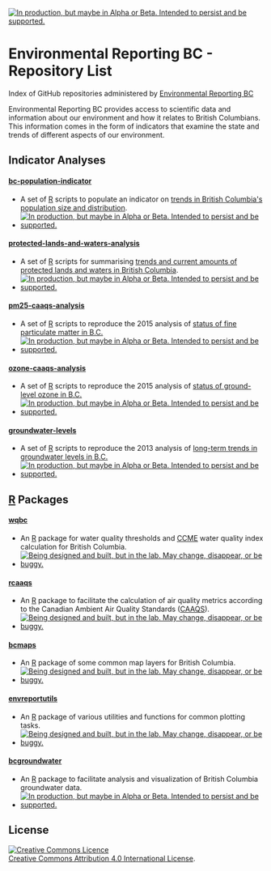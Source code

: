 <!-- README.md is generated from README.Rmd. Please edit that file and re-knit-->
<a rel="Delivery" href="https://github.com/BCDevExchange/docs/blob/master/discussion/projectstates.md"><img alt="In production, but maybe in Alpha or Beta. Intended to persist and be supported." style="border-width:0" src="http://bcdevexchange.org/badge/3.svg" title="In production, but maybe in Alpha or Beta. Intended to persist and be supported." /></a>

Environmental Reporting BC - Repository List
============================================

Index of GitHub repositories administered by [Environmental Reporting BC](http://www.env.gov.bc.ca/soe/)

Environmental Reporting BC provides access to scientific data and information about our environment and how it relates to British Columbians. This information comes in the form of indicators that examine the state and trends of different aspects of our environment.

Indicator Analyses
------------------

#### [bc-population-indicator](https://github.com/bcgov/bc-population-indicator)

-   A set of [R](http://www.r-project.org) scripts to populate an indicator on [trends in British Columbia's population size and distribution](http://www.env.gov.bc.ca/soe/indicators/sustainability/bc_population).
-   <a href="https://github.com/BCDevExchange/docs/blob/master/discussion/projectstates.md"> <img alt="In production, but maybe in Alpha or Beta. Intended to persist and be supported." src="https://camo2.githubusercontent.com/2058739d64533475b124c5ce3d19a3865562fd29/687474703a2f2f626364657665786368616e67652e6f72672f62616467652f332e737667" title="In production, but maybe in Alpha or Beta. Intended to persist and be supported." data-canonical-src="http://bcdevexchange.org/badge/3.svg" style="max-width:100%;"/></a>

#### [protected-lands-and-waters-analysis](https://github.com/bcgov/protected-lands-and-waters-analysis)

-   A set of [R](http://www.r-project.org) scripts for summarising [trends and current amounts of protected lands and waters in British Columbia](http://www.env.gov.bc.ca/soe/indicators/land/protected-lands-and-waters).
-   <a href="https://github.com/BCDevExchange/docs/blob/master/discussion/projectstates.md"> <img alt="In production, but maybe in Alpha or Beta. Intended to persist and be supported." src="https://camo2.githubusercontent.com/2058739d64533475b124c5ce3d19a3865562fd29/687474703a2f2f626364657665786368616e67652e6f72672f62616467652f332e737667" title="In production, but maybe in Alpha or Beta. Intended to persist and be supported." data-canonical-src="http://bcdevexchange.org/badge/3.svg" style="max-width:100%;"/> </a>

#### [pm25-caaqs-analysis](https://github.com/bcgov/pm25-caaqs-analysis)

-   A set of [R](http://www.r-project.org) scripts to reproduce the 2015 analysis of [status of fine particulate matter in B.C.](http://www.env.gov.bc.ca/soe/indicators/air/fine_pm.html)
-   <a href="https://github.com/BCDevExchange/docs/blob/master/discussion/projectstates.md"> <img alt="In production, but maybe in Alpha or Beta. Intended to persist and be supported." src="https://camo2.githubusercontent.com/2058739d64533475b124c5ce3d19a3865562fd29/687474703a2f2f626364657665786368616e67652e6f72672f62616467652f332e737667" title="In production, but maybe in Alpha or Beta. Intended to persist and be supported." data-canonical-src="http://bcdevexchange.org/badge/3.svg" style="max-width:100%;"/></a>

#### [ozone-caaqs-analysis](https://github.com/bcgov/ozone-caaqs-analysis)

-   A set of [R](http://www.r-project.org) scripts to reproduce the 2015 analysis of [status of ground-level ozone in B.C.](http://www.env.gov.bc.ca/soe/indicators/air/ozone.html)
-   <a href="https://github.com/BCDevExchange/docs/blob/master/discussion/projectstates.md"> <img alt="In production, but maybe in Alpha or Beta. Intended to persist and be supported." src="https://camo2.githubusercontent.com/2058739d64533475b124c5ce3d19a3865562fd29/687474703a2f2f626364657665786368616e67652e6f72672f62616467652f332e737667" title="In production, but maybe in Alpha or Beta. Intended to persist and be supported." data-canonical-src="http://bcdevexchange.org/badge/3.svg" style="max-width:100%;"/></a>

#### [groundwater-levels](https://github.com/bcgov/groundwater-levels)

-   A set of [R](http://www.r-project.org) scripts to reproduce the 2013 analysis of [long-term trends in groundwater levels in B.C.](http://www.env.gov.bc.ca/soe/indicators/water/wells/index.html)
-   <a href="https://github.com/BCDevExchange/docs/blob/master/discussion/projectstates.md"> <img alt="In production, but maybe in Alpha or Beta. Intended to persist and be supported." src="https://camo2.githubusercontent.com/2058739d64533475b124c5ce3d19a3865562fd29/687474703a2f2f626364657665786368616e67652e6f72672f62616467652f332e737667" title="In production, but maybe in Alpha or Beta. Intended to persist and be supported." data-canonical-src="http://bcdevexchange.org/badge/3.svg" style="max-width:100%;"/> </a>

[R](http://www.r-project.org) Packages
--------------------------------------

#### [wqbc](https://github.com/bcgov/wqbc)

-   An [R](www.r-project.org) package for water quality thresholds and [CCME](http://www.ccme.ca/en/resources/canadian_environmental_quality_guidelines/index.html) water quality index calculation for British Columbia.
-   <a href="https://github.com/BCDevExchange/docs/blob/master/discussion/projectstates.md"> <img alt="Being designed and built, but in the lab. May change, disappear, or be buggy." src="https://camo2.githubusercontent.com/ac1d59ca4e1646f4f3d90f79889db7abd3436517/687474703a2f2f626364657665786368616e67652e6f72672f62616467652f322e737667" title="Being designed and built, but in the lab. May change, disappear, or be buggy." data-canonical-src="http://bcdevexchange.org/badge/2.svg" style="max-width:100%;"/> </a>

#### [rcaaqs](https://github.com/bcgov/rcaaqs)

-   An [R](www.r-project.org) package to facilitate the calculation of air quality metrics according to the Canadian Ambient Air Quality Standards ([CAAQS](http://www.ccme.ca/en/current_priorities/air/caaqs.html)).
-   <a href="https://github.com/BCDevExchange/docs/blob/master/discussion/projectstates.md"> <img alt="Being designed and built, but in the lab. May change, disappear, or be buggy." src="https://camo2.githubusercontent.com/ac1d59ca4e1646f4f3d90f79889db7abd3436517/687474703a2f2f626364657665786368616e67652e6f72672f62616467652f322e737667" title="Being designed and built, but in the lab. May change, disappear, or be buggy." data-canonical-src="http://bcdevexchange.org/badge/2.svg" style="max-width:100%;"/> </a>

#### [bcmaps](https://github.com/bcgov/bcmaps)

-   An [R](http://www.r-project.org) package of some common map layers for British Columbia.
-   <a href="https://github.com/BCDevExchange/docs/blob/master/discussion/projectstates.md"> <img alt="Being designed and built, but in the lab. May change, disappear, or be buggy." src="https://camo2.githubusercontent.com/ac1d59ca4e1646f4f3d90f79889db7abd3436517/687474703a2f2f626364657665786368616e67652e6f72672f62616467652f322e737667" title="Being designed and built, but in the lab. May change, disappear, or be buggy." data-canonical-src="http://bcdevexchange.org/badge/2.svg" style="max-width:100%;"/> </a>

#### [envreportutils](https://github.com/bcgov/envreportutils)

-   An [R](http://www.r-project.org) package of various utilities and functions for common plotting tasks.
-   <a href="https://github.com/BCDevExchange/docs/blob/master/discussion/projectstates.md"> <img alt="Being designed and built, but in the lab. May change, disappear, or be buggy." src="https://camo2.githubusercontent.com/ac1d59ca4e1646f4f3d90f79889db7abd3436517/687474703a2f2f626364657665786368616e67652e6f72672f62616467652f322e737667" title="Being designed and built, but in the lab. May change, disappear, or be buggy." data-canonical-src="http://bcdevexchange.org/badge/2.svg" style="max-width:100%;"/> </a>

#### [bcgroundwater](https://github.com/bcgov/bcgroundwater)

-   An [R](http://www.r-project.org) package to facilitate analysis and visualization of British Columbia groundwater data.
-   <a href="https://github.com/BCDevExchange/docs/blob/master/discussion/projectstates.md"> <img alt="In production, but maybe in Alpha or Beta. Intended to persist and be supported." src="https://camo2.githubusercontent.com/2058739d64533475b124c5ce3d19a3865562fd29/687474703a2f2f626364657665786368616e67652e6f72672f62616467652f332e737667" title="In production, but maybe in Alpha or Beta. Intended to persist and be supported." data-canonical-src="http://bcdevexchange.org/badge/3.svg" style="max-width:100%;"/></a>

License
-------

<a rel="license" href="http://creativecommons.org/licenses/by/4.0/"><img alt="Creative Commons Licence" style="border-width:0" src="https://i.creativecommons.org/l/by/4.0/80x15.png" /></a><br /><a rel="license" href="http://creativecommons.org/licenses/by/4.0/">Creative Commons Attribution 4.0 International License</a>.
